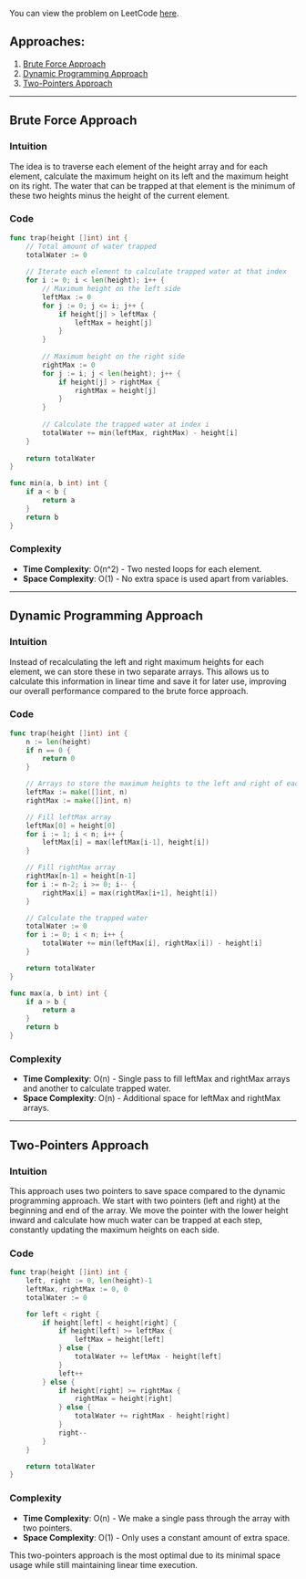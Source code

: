 You can view the problem on LeetCode [here](https://leetcode.com/problems/trapping-rain-water/).

## Approaches:
1. [Brute Force Approach](#brute-force-approach)
2. [Dynamic Programming Approach](#dynamic-programming-approach)
3. [Two-Pointers Approach](#two-pointers-approach)

---

## Brute Force Approach

### Intuition
The idea is to traverse each element of the height array and for each element, calculate the maximum height on its left and the maximum height on its right. The water that can be trapped at that element is the minimum of these two heights minus the height of the current element.

### Code

```go
func trap(height []int) int {
    // Total amount of water trapped
    totalWater := 0
    
    // Iterate each element to calculate trapped water at that index
    for i := 0; i < len(height); i++ {
        // Maximum height on the left side
        leftMax := 0
        for j := 0; j <= i; j++ {
            if height[j] > leftMax {
                leftMax = height[j]
            }
        }
        
        // Maximum height on the right side
        rightMax := 0
        for j := i; j < len(height); j++ {
            if height[j] > rightMax {
                rightMax = height[j]
            }
        }
        
        // Calculate the trapped water at index i
        totalWater += min(leftMax, rightMax) - height[i]
    }
    
    return totalWater
}

func min(a, b int) int {
    if a < b {
        return a
    }
    return b
}
```

### Complexity
- **Time Complexity**: O(n^2) - Two nested loops for each element.
- **Space Complexity**: O(1) - No extra space is used apart from variables.

---

## Dynamic Programming Approach

### Intuition
Instead of recalculating the left and right maximum heights for each element, we can store these in two separate arrays. This allows us to calculate this information in linear time and save it for later use, improving our overall performance compared to the brute force approach.

### Code

```go
func trap(height []int) int {
    n := len(height)
    if n == 0 {
        return 0
    }

    // Arrays to store the maximum heights to the left and right of each element
    leftMax := make([]int, n)
    rightMax := make([]int, n)

    // Fill leftMax array
    leftMax[0] = height[0]
    for i := 1; i < n; i++ {
        leftMax[i] = max(leftMax[i-1], height[i])
    }

    // Fill rightMax array
    rightMax[n-1] = height[n-1]
    for i := n-2; i >= 0; i-- {
        rightMax[i] = max(rightMax[i+1], height[i])
    }

    // Calculate the trapped water
    totalWater := 0
    for i := 0; i < n; i++ {
        totalWater += min(leftMax[i], rightMax[i]) - height[i]
    }

    return totalWater
}

func max(a, b int) int {
    if a > b {
        return a
    }
    return b
}
```

### Complexity
- **Time Complexity**: O(n) - Single pass to fill leftMax and rightMax arrays and another to calculate trapped water.
- **Space Complexity**: O(n) - Additional space for leftMax and rightMax arrays.

---

## Two-Pointers Approach

### Intuition
This approach uses two pointers to save space compared to the dynamic programming approach. We start with two pointers (left and right) at the beginning and end of the array. We move the pointer with the lower height inward and calculate how much water can be trapped at each step, constantly updating the maximum heights on each side.

### Code

```go
func trap(height []int) int {
    left, right := 0, len(height)-1
    leftMax, rightMax := 0, 0
    totalWater := 0

    for left < right {
        if height[left] < height[right] {
            if height[left] >= leftMax {
                leftMax = height[left]
            } else {
                totalWater += leftMax - height[left]
            }
            left++
        } else {
            if height[right] >= rightMax {
                rightMax = height[right]
            } else {
                totalWater += rightMax - height[right]
            }
            right--
        }
    }

    return totalWater
}
```

### Complexity
- **Time Complexity**: O(n) - We make a single pass through the array with two pointers.
- **Space Complexity**: O(1) - Only uses a constant amount of extra space.

This two-pointers approach is the most optimal due to its minimal space usage while still maintaining linear time execution.

